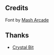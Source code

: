 ## Credits

Font by [Mash Arcade](https://masharcade.itch.io/bitty)

## Thanks

- [Crystal Bit](https://github.com/crystal-bit/godot-game-template)
